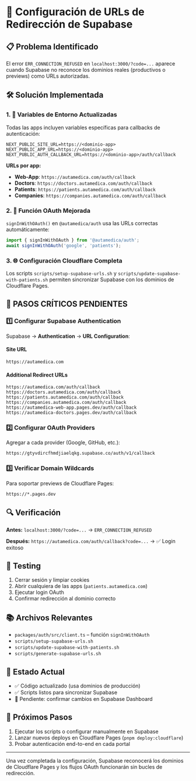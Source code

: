 # 🔧 Configuración de URLs de Redirección de Supabase

## 📋 **Problema Identificado**

El error `ERR_CONNECTION_REFUSED` en `localhost:3000/?code=...` aparece cuando Supabase no reconoce los dominios reales (productivos o previews) como URLs autorizadas.

## 🛠️ **Solución Implementada**

### 1. **📱 Variables de Entorno Actualizadas**

Todas las apps incluyen variables específicas para callbacks de autenticación:

```env
NEXT_PUBLIC_SITE_URL=https://<dominio-app>
NEXT_PUBLIC_APP_URL=https://<dominio-app>
NEXT_PUBLIC_AUTH_CALLBACK_URL=https://<dominio-app>/auth/callback
```

**URLs por app:**
- **Web-App**: `https://autamedica.com/auth/callback`
- **Doctors**: `https://doctors.autamedica.com/auth/callback`
- **Patients**: `https://patients.autamedica.com/auth/callback`
- **Companies**: `https://companies.autamedica.com/auth/callback`

### 2. **🔧 Función OAuth Mejorada**

`signInWithOAuth()` en `@autamedica/auth` usa las URLs correctas automáticamente:

```typescript
import { signInWithOAuth } from '@autamedica/auth';
await signInWithOAuth('google', 'patients');
```

### 3. **🌐 Configuración Cloudflare Completa**

Los scripts `scripts/setup-supabase-urls.sh` y `scripts/update-supabase-with-patients.sh` permiten sincronizar Supabase con los dominios de Cloudflare Pages.

## 🚨 **PASOS CRÍTICOS PENDIENTES**

### **1️⃣ Configurar Supabase Authentication**

Supabase → **Authentication** → **URL Configuration**:

#### **Site URL**
```
https://autamedica.com
```

#### **Additional Redirect URLs**
```
https://autamedica.com/auth/callback
https://doctors.autamedica.com/auth/callback
https://patients.autamedica.com/auth/callback
https://companies.autamedica.com/auth/callback
https://autamedica-web-app.pages.dev/auth/callback
https://autamedica-doctors.pages.dev/auth/callback
```

### **2️⃣ Configurar OAuth Providers**

Agregar a cada provider (Google, GitHub, etc.):
```
https://gtyvdircfhmdjiaelqkg.supabase.co/auth/v1/callback
```

### **3️⃣ Verificar Domain Wildcards**

Para soportar previews de Cloudflare Pages:
```
https://*.pages.dev
```

## 🔍 **Verificación**

**Antes:** `localhost:3000/?code=...` → `ERR_CONNECTION_REFUSED`

**Después:** `https://autamedica.com/auth/callback?code=...` → ✅ Login exitoso

## 🧪 **Testing**

1. Cerrar sesión y limpiar cookies
2. Abrir cualquiera de las apps (`patients.autamedica.com`)
3. Ejecutar login OAuth
4. Confirmar redirección al dominio correcto

## 📚 **Archivos Relevantes**

- `packages/auth/src/client.ts` – función `signInWithOAuth`
- `scripts/setup-supabase-urls.sh`
- `scripts/update-supabase-with-patients.sh`
- `scripts/generate-supabase-urls.sh`

## 🎯 **Estado Actual**

- ✅ Código actualizado (usa dominios de producción)
- ✅ Scripts listos para sincronizar Supabase
- 🔄 Pendiente: confirmar cambios en Supabase Dashboard

## 🚀 **Próximos Pasos**

1. Ejecutar los scripts o configurar manualmente en Supabase
2. Lanzar nuevos deploys en Cloudflare Pages (`pnpm deploy:cloudflare`)
3. Probar autenticación end-to-end en cada portal

---
Una vez completada la configuración, Supabase reconocerá los dominios de Cloudflare Pages y los flujos OAuth funcionarán sin bucles de redirección.
